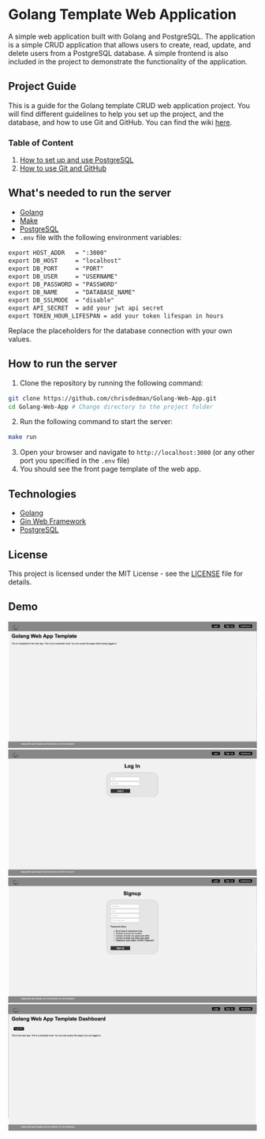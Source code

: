 # Golang Template Web Application
A simple web application built with Golang and PostgreSQL. The application is a simple CRUD application that allows users to create, read, update, and delete users from a PostgreSQL database.
A simple frontend is also included in the project to demonstrate the functionality of the application.

## Project Guide
This is a guide for the Golang template CRUD web application project. You will find different guidelines to help you set up the project, and the database, and how to use Git and GitHub. You can find the wiki [here](https://github.com/chrisdedman/Golang-Web-App/wiki).

### Table of Content
1. [How to set up and use PostgreSQL](https://github.com/chrisdedman/Golang-Web-App/wiki/PostgresSQL-Setup-Guide)
2. [How to use Git and GitHub](https://github.com/chrisdedman/Golang-Web-App/wiki/Git-&-GitHub-Guide)

## What's needed to run the server
- [Golang](https://golang.org/)
- [Make](https://www.gnu.org/software/make/)
- [PostgreSQL](https://www.postgresql.org/)
- ``.env`` file with the following environment variables:
```text
export HOST_ADDR   = ":3000"
export DB_HOST     = "localhost"
export DB_PORT     = "PORT"
export DB_USER     = "USERNAME"
export DB_PASSWORD = "PASSWORD"
export DB_NAME     = "DATABASE_NAME"
export DB_SSLMODE  = "disable"
export API_SECRET  = add your jwt api secret
export TOKEN_HOUR_LIFESPAN = add your token lifespan in hours
```
Replace the placeholders for the database connection with your own values.

## How to run the server
1. Clone the repository by running the following command:
```bash
git clone https://github.com/chrisdedman/Golang-Web-App.git
cd Golang-Web-App # Change directory to the project folder
```
2. Run the following command to start the server:
```bash
make run
```
3. Open your browser and navigate to `http://localhost:3000` (or any other port you specified in the `.env` file)
4. You should see the front page template of the web app.

## Technologies
- [Golang](https://golang.org/)
- [Gin Web Framework](https://pkg.go.dev/github.com/gin-gonic/gin#section-readme)
- [PostgreSQL](https://www.postgresql.org/)

## License
This project is licensed under the MIT License - see the [LICENSE](LICENSE) file for details.

## Demo

![Golang Web App Homepage](/assets/homepage.png)
![Golang Web App Login Page](/assets/login.png)
![Golang Web App Register Page](/assets/register.png)
![Golang Web App Dashboard Page](/assets/dashboard.png)

